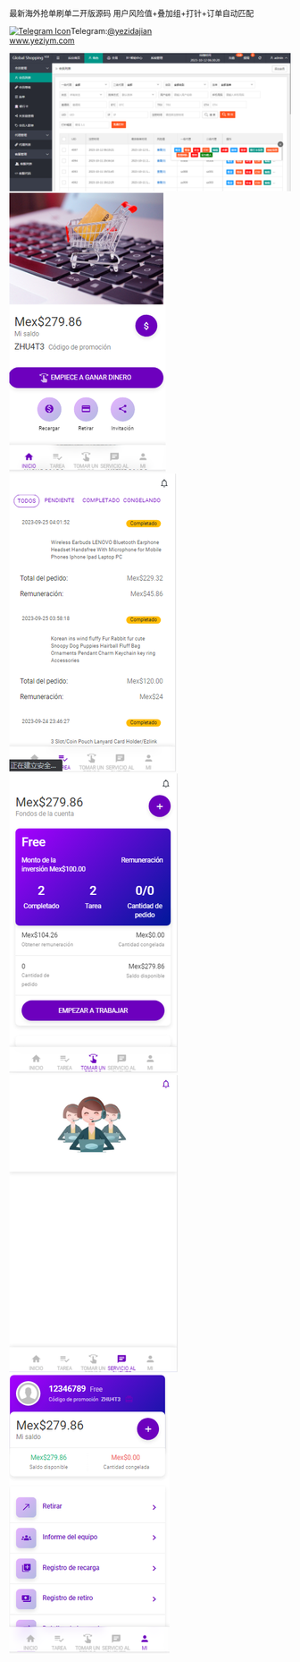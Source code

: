 最新海外抢单刷单二开版源码 用户风险值+叠加组+打针+订单自动匹配<p dir="auto"><a target="_blank" rel="noopener noreferrer nofollow" href="https://camo.githubusercontent.com/d614d90677fbc2e34c7c62ebc68c82379d87a57c4beaf05af65fec7ba6b72e36/68747470733a2f2f63646e2d69636f6e732d706e672e666c617469636f6e2e636f6d2f3531322f323131312f323131313634362e706e67"><img src="https://camo.githubusercontent.com/d614d90677fbc2e34c7c62ebc68c82379d87a57c4beaf05af65fec7ba6b72e36/68747470733a2f2f63646e2d69636f6e732d706e672e666c617469636f6e2e636f6d2f3531322f323131312f323131313634362e706e67" alt="Telegram Icon" style="width: 16px; max-width: 100%;" data-canonical-src="https://cdn-icons-png.flaticon.com/512/2111/2111646.png"></a>Telegram:<a href="https://t.me/yezidajian" rel="nofollow">@yezidajian</a><br><a href="https://www.yeziym.com/">www.yeziym.com</a></p><img src="https://github.com/yeziym/zuixinhaiwaiqiangdan_lk/blob/main/aaE8r.png"><img src="https://github.com/yeziym/zuixinhaiwaiqiangdan_lk/blob/main/s3LZq.png"><img src="https://github.com/yeziym/zuixinhaiwaiqiangdan_lk/blob/main/KJg2s.png"><img src="https://github.com/yeziym/zuixinhaiwaiqiangdan_lk/blob/main/q9qag.png"><img src="https://github.com/yeziym/zuixinhaiwaiqiangdan_lk/blob/main/EdOne.png"><img src="https://github.com/yeziym/zuixinhaiwaiqiangdan_lk/blob/main/7DAhn.png">